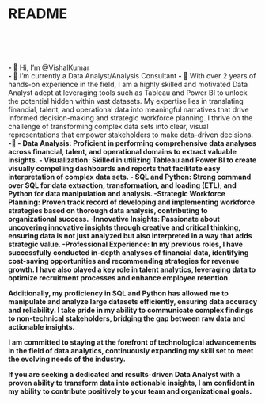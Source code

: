# README

<style>
.cssmarquee {
height: 50px;
overflow: hidden;
position: relative;
}
.cssmarquee h1 {
position: absolute;
width: 100%;
height: 100%;
margin: 0;
line-height: 50px;
text-align: left;
animation: cssmarquee 5s ease-out;
}
@keyframes cssmarquee {
0% {
transform: translateX(200%);
}
100% {
transform: translateX(0%);
}
}
</style>
 
<div class="cssmarquee">
<h1>Eurekaaa..Slide-In Text </h1>
</div>




<b>- 👋</b> Hi, I’m @VishalKumar<br>
<b>- 🌱</b> I’m currently a Data Analyst/Analysis Consultant
<b>- 👀</b> With over 2 years of hands-on experience in the field, I am a highly skilled and motivated Data Analyst adept at leveraging tools such as Tableau and Power BI to unlock the potential hidden within vast datasets. My expertise lies in translating financial, talent, and operational data into meaningful narratives that drive informed decision-making and strategic workforce planning. I thrive on the challenge of transforming complex data sets into clear, visual representations that empower stakeholders to make data-driven decisions.
<b>-💼<b> - Data Analysis: Proficient in performing comprehensive data analyses across financial, talent, and operational domains to extract valuable insights.
            - Visualization: Skilled in utilizing Tableau and Power BI to create visually compelling dashboards and reports that facilitate easy interpretation of complex data sets.
            - SQL and Python: Strong command over SQL for data extraction, transformation, and loading (ETL), and Python for data manipulation and analysis.
            -Strategic Workforce Planning: Proven track record of developing and implementing workforce strategies based on thorough data analysis, contributing to organizational success.
            -Innovative Insights: Passionate about uncovering innovative insights through creative and critical thinking, ensuring data is not just analyzed but also interpreted in a way that adds strategic value.
            -Professional Experience: In my previous roles, I have successfully conducted in-depth analyses of financial data, identifying cost-saving opportunities and recommending strategies for revenue growth. I have also played a key role in talent analytics, leveraging data to optimize recruitment processes and enhance employee retention.

Additionally, my proficiency in SQL and Python has allowed me to manipulate and analyze large datasets efficiently, ensuring data accuracy and reliability. I take pride in my ability to communicate complex findings to non-technical stakeholders, bridging the gap between raw data and actionable insights.

I am committed to staying at the forefront of technological advancements in the field of data analytics, continuously expanding my skill set to meet the evolving needs of the industry.

If you are seeking a dedicated and results-driven Data Analyst with a proven ability to transform data into actionable insights, I am confident in my ability to contribute positively to your team and organizational goals.
